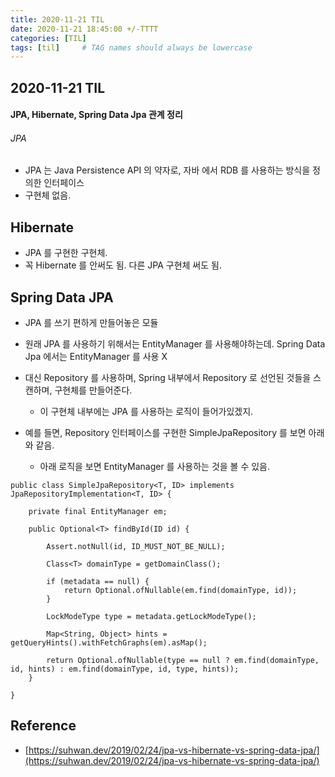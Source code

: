 ```yaml
---
title: 2020-11-21 TIL
date: 2020-11-21 18:45:00 +/-TTTT
categories: [TIL]
tags: [til]     # TAG names should always be lowercase
---
```

 
## 2020-11-21 TIL 

#### JPA, Hibernate, Spring Data Jpa 관계 정리

###### JPA
- JPA 는 Java Persistence API 의 약자로, 자바 에서 RDB 를 사용하는 방식을 정의한 인터페이스
- 구현체 없음.

## Hibernate
- JPA 를 구현한 구현체.
- 꼭 Hibernate 를 안써도 됨. 다른 JPA 구현체 써도 됨.

## Spring Data JPA
- JPA 를 쓰기 편하게 만들어놓은 모듈
- 원래 JPA 를 사용하기 위해서는 EntityManager 를 사용해야하는데. Spring Data Jpa 에서는 EntityManager 를 사용 X
- 대신 Repository 를 사용하며, Spring 내부에서 Repository 로 선언된 것들을 스캔하며, 구현체를 만들어준다.
    - 이 구현체 내부에는 JPA 를 사용하는 로직이 들어가있겠지.


- 예를 들면, Repository 인터페이스를 구현한 SimpleJpaRepository 를 보면 아래와 같음.
    - 아래 로직을 보면 EntityManager 를 사용하는 것을 볼 수 있음.

```
public class SimpleJpaRepository<T, ID> implements JpaRepositoryImplementation<T, ID> {

    private final EntityManager em;

    public Optional<T> findById(ID id) {

        Assert.notNull(id, ID_MUST_NOT_BE_NULL);

        Class<T> domainType = getDomainClass();

        if (metadata == null) {
            return Optional.ofNullable(em.find(domainType, id));
        }

        LockModeType type = metadata.getLockModeType();

        Map<String, Object> hints = getQueryHints().withFetchGraphs(em).asMap();

        return Optional.ofNullable(type == null ? em.find(domainType, id, hints) : em.find(domainType, id, type, hints));
    }

}
```

## Reference

- [https://suhwan.dev/2019/02/24/jpa-vs-hibernate-vs-spring-data-jpa/](https://suhwan.dev/2019/02/24/jpa-vs-hibernate-vs-spring-data-jpa/)